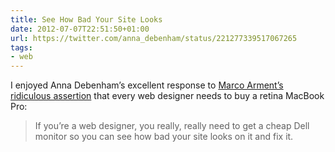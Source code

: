 ```yaml
---
title: See How Bad Your Site Looks
date: 2012-07-07T22:51:50+01:00
url: https://twitter.com/anna_debenham/status/221277339517067265
tags:
- web
---
```

I enjoyed Anna Debenham’s excellent response to [Marco Arment’s ridiculous assertion][1] that every web designer needs to buy a retina MacBook Pro:

> If you’re a web designer, you really, really need to get a cheap Dell monitor so you can see how bad your site looks on it and fix it.

[1]: https://twitter.com/marcoarment/status/220968507117015040
